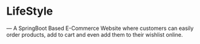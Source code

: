 # LifeStyle
— A SpringBoot Based E-Commerce Website where
customers can easily order products, add to cart and even add
them to their wishlist online.

